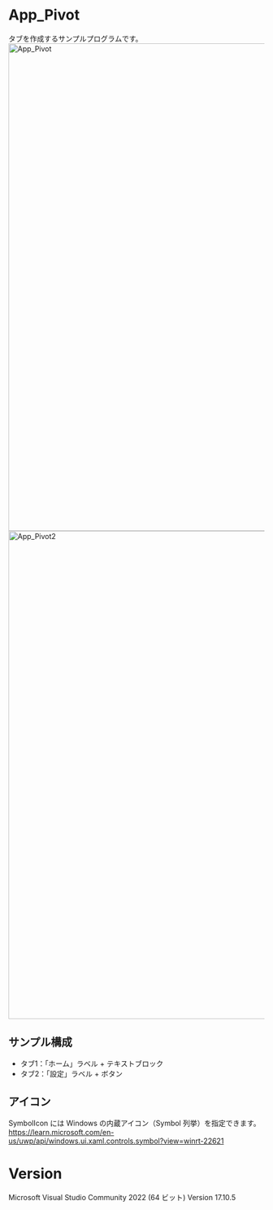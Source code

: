 # App_Pivot

タブを作成するサンプルプログラムです。
<img width="958" alt="App_Pivot" src="https://github.com/user-attachments/assets/e8749ea5-61c5-4ae6-a1fd-851858b4d51f" />
<img width="959" alt="App_Pivot2" src="https://github.com/user-attachments/assets/528d30ba-9b5a-4355-bdd8-eb46f48f226e" />

## サンプル構成
* タブ1：「ホーム」ラベル + テキストブロック
* タブ2：「設定」ラベル + ボタン

## アイコン
SymbolIcon には Windows の内蔵アイコン（Symbol 列挙）を指定できます。
https://learn.microsoft.com/en-us/uwp/api/windows.ui.xaml.controls.symbol?view=winrt-22621

# Version
Microsoft Visual Studio Community 2022 (64 ビット) Version 17.10.5

